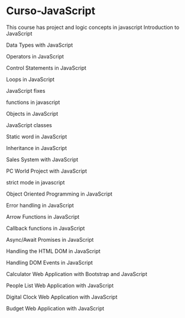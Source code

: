 # Curso-JavaScript

This course has project and logic concepts in javascript
Introduction to JavaScript


Data Types with JavaScript

Operators in JavaScript

Control Statements in JavaScript

Loops in JavaScript

JavaScript fixes

functions in javascript

Objects in JavaScript

JavaScript classes

Static word in JavaScript

Inheritance in JavaScript

Sales System with JavaScript

PC World Project with JavaScript

strict mode in javascript

Object Oriented Programming in JavaScript

Error handling in JavaScript

Arrow Functions in JavaScript

Callback functions in JavaScript

Async/Await Promises in JavaScript

Handling the HTML DOM in JavaScript

Handling DOM Events in JavaScript

Calculator Web Application with Bootstrap and JavaScript

People List Web Application with JavaScript

Digital Clock Web Application with JavaScript

Budget Web Application with JavaScript